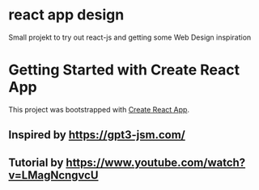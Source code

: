 # react app design

Small projekt to try out react-js and getting some 
Web Design inspiration

# Getting Started with Create React App

This project was bootstrapped with [Create React App](https://github.com/facebook/create-react-app).

## Inspired by https://gpt3-jsm.com/

## Tutorial by https://www.youtube.com/watch?v=LMagNcngvcU